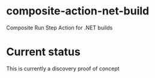 # composite-action-net-build
Composite Run Step Action for .NET builds

# Current status

This is currently a discovery proof of concept
